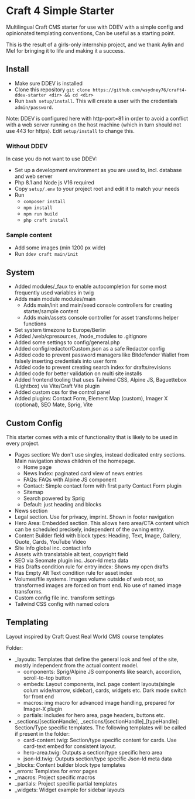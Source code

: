 # Craft 4 Simple Starter

Multilingual Craft CMS starter for use with DDEV with a simple config and opinionated templating conventions, Can be useful as a starting point.

This is the result of a girls-only internship project, and we thank Aylin and Mel for bringing it to life and making it a success.

## Install

* Make sure DDEV is installed
* Clone this repository `git clone https://github.com/wsydney76/craft4-ddev-starter <dir> && cd <dir>`
* Run `bash setup/install`. This will create a user with the credentials `admin/password`.

Note: DDEV is configured here with http-port=81 in order to avoid a conflict with a web server running on the host machine (which in turn should not use 443 for https).
Edit `setup/install` to change this.

### Without DDEV

In case you do not want to use DDEV:

* Set up a development environment as you are used to, incl. database and web server
* Php 8.1 and Node js V16 required
* Copy `setup/.env` to your project root and edit it to match your needs
* Run
  * `composer install`
  * `npm install`
  * `npm run build`
  * `php craft install`


### Sample content

* Add some images (min 1200 px wide)
* Run `ddev craft main/init`

## System

* Added modules/_faux to enable autocompletion for some most frequently used variables in twig
* Adds main module modules/main
  * Adds main/init and main/seed console controllers for creating starter/sample content
  * Adds main/assets console controller for asset transforms helper functions
* Set system timezone to Europe/Berlin
* Added /web/cpresources, /node_modules to .gitignore
* Added some settings to config/general.php
* Added config/redactor/Custom.json as a safe Redactor config
* Added code to prevent password managers like Bitdefender Wallet from falsely inserting credentials into user form
* Added code to prevent creating search index for drafts/revisions
* Added code for better validation on multi site installs
* Added frontend tooling that uses Tailwind CSS, Alpine JS, Baguettebox (Lightbox) via Vite/Craft Vite plugin
* Added custom css for the control panel
* Added plugins: Contact Form, Element Map (custom), Imager X (optional), SEO Mate, Sprig, Vite

## Custom Config

This starter comes with a mix of functionality that is likely to be used in every project.

* Pages section: We don't use singles, instead dedicated entry sections. Main navigation shows children of the homepage.
  * Home page
  * News Index: paginated card view of news entries
  * FAQs: FAQs with Alpine JS component
  * Contact: Simple contact form with first party Contact Form plugin
  * Sitemap
  * Search powered by Sprig
  * Default: just heading and blocks
* News section
* Legal section. Use for privacy, imprint. Shown in footer navigation
* Hero Area: Embedded section. This allows hero area/CTA content which can be scheduled precisely, independent of the owning entry.
* Content Builder field with block types: Heading, Text, Image, Gallery, Quote, Cards, YouTube Video
* Site Info global inc. contact info
* Assets with translatable alt text, copyright field
* SEO via Seomate plugin inc. Json-ld meta data
* Has Drafts condition rule for entry index: Shows my open drafts
* Has Empty Alt Text condition rule for asset index
* Volumes/file systems. Images volume outside of web root, so transformed images are forced on front end. No use of named image transforms.
* Custom config file inc. transform settings
* Tailwind CSS config with named colors


## Templating
Layout inspired by Craft Quest Real World CMS course templates

Folder:

* _layouts: Templates that define the general look and feel of the site, mostly independent from the actual content model.
  * components: Sprig/Alpine JS components like search, accordion, scroll-to-top button
  * embeds: Layout components, incl. page content layouts(single colum wide/narrow, sidebar), cards, widgets etc. Dark mode switch for front end
  * macros: img macro for advanced image handling, prepared for Imager-X plugin
  * partials: includes for hero area, page headers, buttons etc.
* \_sections/[sectionHandle], \_sections/[sectionHandle]_[typeHandle]: Section/Type specific templates. The following templates will be called if present in the folder:
  * card-content.twig: Section/type specific content for cards. Use card-text embed for consistent layout.
  * hero-area.twig: Outputs a section/type specific hero area
  * json-ld.twig: Outputs section/type specific Json-ld meta data
* _blocks: Content builder block type templates
* _errors: Templates for error pages
* _macros: Project specific macros
* _partials: Project specific partial templates
* _widgets: Widget example for sidebar layouts

